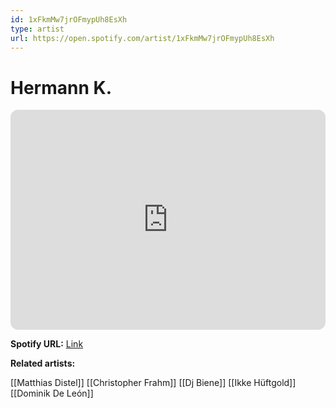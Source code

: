 ```yaml
---
id: 1xFkmMw7jrOFmypUh8EsXh
type: artist
url: https://open.spotify.com/artist/1xFkmMw7jrOFmypUh8EsXh
---
```

# Hermann K.

<iframe style="border-radius:12px" src="https://open.spotify.com/embed/artist/1xFkmMw7jrOFmypUh8EsXh" width="100%" height="352" frameBorder="0" allowfullscreen="" allow="autoplay; clipboard-write; encrypted-media; fullscreen; picture-in-picture" loading="lazy"></iframe>

**Spotify URL:** [Link](https://open.spotify.com/artist/1xFkmMw7jrOFmypUh8EsXh)

**Related artists:**

[[Matthias Distel]]
[[Christopher Frahm]]
[[Dj Biene]]
[[Ikke Hüftgold]]
[[Dominik De León]]
